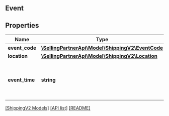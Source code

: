 ## Event

## Properties

Name | Type | Description | Notes
------------ | ------------- | ------------- | -------------
**event_code** | [**\SellingPartnerApi\Model\ShippingV2\EventCode**](EventCode.md) |  |
**location** | [**\SellingPartnerApi\Model\ShippingV2\Location**](Location.md) |  | [optional]
**event_time** | **string** | The ISO 8601 formatted timestamp of the event. |

[[ShippingV2 Models]](../) [[API list]](../../Api) [[README]](../../../README.md)
